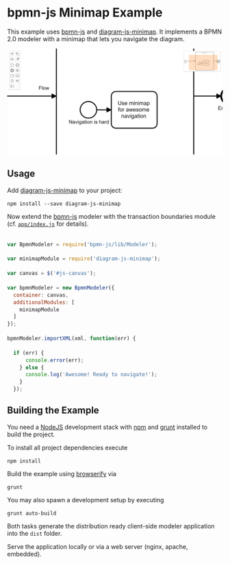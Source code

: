 # bpmn-js Minimap Example

This example uses [bpmn-js](https://github.com/bpmn-io/bpmn-js) and [diagram-js-minimap](https://github.com/bpmn-io/diagram-js-minimap). It implements a BPMN 2.0 modeler with a minimap that lets you navigate the diagram.

![demo application screenshot](docs/screenshot.png)

## Usage

Add [diagram-js-minimap](https://github.com/bpmn-io/diagram-js-minimap) to your project:

```
npm install --save diagram-js-minimap
```

Now extend the [bpmn-js](https://github.com/bpmm-io/bpmn-js) modeler with the transaction boundaries module (cf. [`app/index.js`](app/index.js#L14) for details).

```javascript

var BpmnModeler = require('bpmn-js/lib/Modeler');

var minimapModule = require('diagram-js-minimap');

var canvas = $('#js-canvas');

var bpmnModeler = new BpmnModeler({
  container: canvas,
  additionalModules: [
    minimapModule
  ]
});

bpmnModeler.importXML(xml, function(err) {

  if (err) {
      console.error(err);
    } else {
      console.log('Awesome! Ready to navigate!');
    }
  });

```


## Building the Example

You need a [NodeJS](http://nodejs.org) development stack with [npm](https://npmjs.org) and [grunt](http://gruntjs.com) installed to build the project.

To install all project dependencies execute

```
npm install
```

Build the example using [browserify](http://browserify.org) via

```
grunt
```

You may also spawn a development setup by executing

```
grunt auto-build
```

Both tasks generate the distribution ready client-side modeler application into the `dist` folder.

Serve the application locally or via a web server (nginx, apache, embedded).
